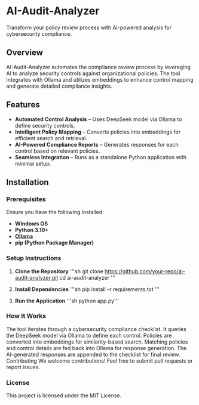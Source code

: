 # AI-Audit-Analyzer

Transform your policy review process with AI-powered analysis for cybersecurity compliance.

## Overview

AI-Audit-Analyzer automates the compliance review process by leveraging AI to analyze security controls against organizational policies. The tool integrates with Ollama and utilizes embeddings to enhance control mapping and generate detailed compliance insights.

## Features

- **Automated Control Analysis** – Uses DeepSeek model via Ollama to define security controls.  
- **Intelligent Policy Mapping** – Converts policies into embeddings for efficient search and retrieval.  
- **AI-Powered Compliance Reports** – Generates responses for each control based on relevant policies.  
- **Seamless Integration** – Runs as a standalone Python application with minimal setup.  

## Installation

### Prerequisites

Ensure you have the following installed:

- **Windows OS**
- **Python 3.10+**
- **[Ollama](https://ollama.ai/)**
- **pip (Python Package Manager)**

### Setup Instructions

1. **Clone the Repository**
   '''sh
   git clone https://github.com/your-repo/ai-audit-analyzer.git
   cd ai-audit-analyzer
'''

2. **Install Dependencies**
   '''sh
   pip install -r requirements.txt
'''
3. **Run the Application**
   '''sh
  python app.py'''

### How It Works
The tool iterates through a cybersecurity compliance checklist.
It queries the DeepSeek model via Ollama to define each control.
Policies are converted into embeddings for similarity-based search.
Matching policies and control details are fed back into Ollama for response generation.
The AI-generated responses are appended to the checklist for final review.
Contributing
We welcome contributions! Feel free to submit pull requests or report issues.

### License
This project is licensed under the MIT License.



